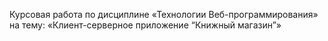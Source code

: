 Курсовая работа по дисциплине «Технологии Веб-программирования»
на тему: «Клиент-серверное приложение “Книжный магазин”»
